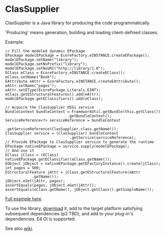 ClasSupplier
===========

ClasSupplier is a Java library for producing the code programmatically.  

'Producing' means generation, building and loading client-defined classes.  


Example:  

    // Fill the modeled dynamic EPackage
    EPackage modelEPackage = EcoreFactory.eINSTANCE.createEPackage();
    modelEPackage.setName("library");
    modelEPackage.setNsPrefix("library");
    modelEPackage.setNsURI("http://library/1.0");
    EClass eClass = EcoreFactory.eINSTANCE.createEClass();
    eClass.setName("Book");
    EAttribute eAttr = EcoreFactory.eINSTANCE.createEAttribute();
    eAttr.setName("pages");
    eAttr.setEType(EcorePackage.Literals.EINT);
    eClass.getEStructuralFeatures().add(eAttr);
    modelEPackage.getEClassifiers().add(eClass);

    // Acquire the ClasSupplier OSGi service
    BundleContext bundleContext = FrameworkUtil.getBundle(this.getClass())
                                .getBundleContext();
    ServiceReference<?> serviceReference = bundleContext
                              .getServiceReference(ClasSupplier.class.getName());
    ClasSupplier service = (ClasSupplier) bundleContext
                                 .getService(serviceReference);
    // Provide EPackage to ClasSupplier service to generate the runtime
    EPackage nativeEPackage = service.supply(modelEPackage); 
    // And use it
    EClass jClass = (EClass) nativeEPackage.getEClassifier(eClass.getName());
    EObject jObject = nativeEPackage.getEFactoryInstance().create(jClass); 
    int pages = 500;
    EStructuralFeature jAttr = jClass.getEStructuralFeature(eAttr
                .getName());
    jObject.eSet(jAttr, pages);
    assertEquals(pages, jObject.eGet(jAttr));
    assertEquals(eClass.getName(), jObject.getClass().getSimpleName());
  
[Full example here](/org.classupplier.test/src/org/classupplier/test/ClasSupplierTests.java).  

To use the library, [download](https://github.com/kirillzotkin/ClasSupplier/releases) it, add to the target platform  satisfying subsequent dependencies (p2 TBD), and add to your plug-in's dependencies. E4 DI is supported.

See also [wiki](https://github.com/kirillzotkin/ClasSupplier/wiki).
